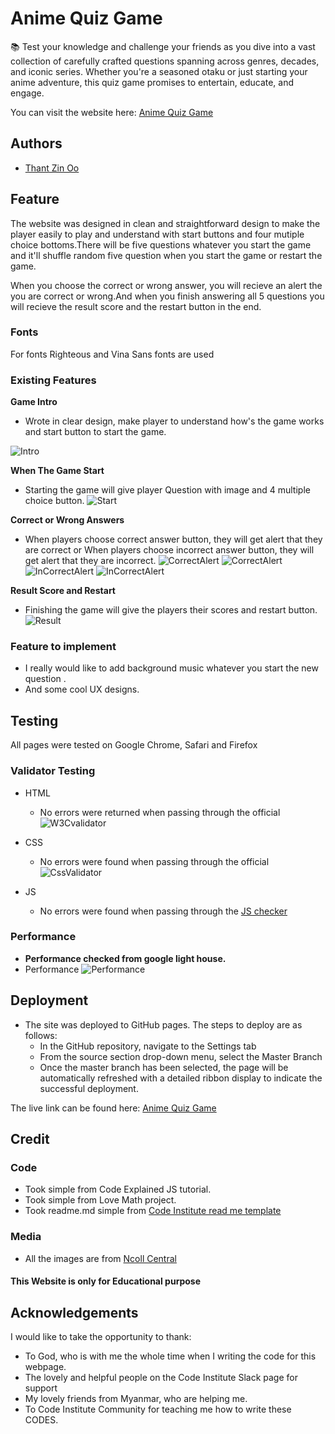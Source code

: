 # Anime Quiz Game

📚 Test your knowledge and challenge your friends as you dive into a vast collection of carefully crafted questions spanning across genres, decades, and iconic series. Whether you're a seasoned otaku or just starting your anime adventure, this quiz game promises to entertain, educate, and engage.

You can visit the website here: [Anime Quiz Game](https://thomasthantzin.github.io/anime-quiz/)

## Authors

- [Thant Zin Oo](https://github.com/ThomasThantZin)

## Feature

The website was designed in clean and straightforward design to make the player easily to play and understand with start buttons and four mutiple choice bottoms.There will be five questions whatever you start the game and it'll shuffle random five question when you start the game or restart the game.

When you choose the correct or wrong answer, you will recieve an alert the you are correct or wrong.And when you finish answering all 5 questions you will recieve the result score and the restart button in the end.

### Fonts

For fonts Righteous and Vina Sans fonts are used

### Existing Features

 **Game Intro**
- Wrote in clear design, make player to understand how's the game works and start button to start the game.

![Intro](media/intro.png)

 **When The Game Start**
- Starting the game will give player Question with image and 4 multiple choice button.
![Start](media/start.png)

**Correct or Wrong Answers**
- When players choose correct answer button, they will get alert that they are correct or When players choose incorrect answer button, they will get alert that they are incorrect.
![CorrectAlert](media/correct-alert.png)
![CorrectAlert](media/correct.png)
![InCorrectAlert](media/incorrect-alert.png)
![InCorrectAlert](media/incorrect.png)

**Result Score and Restart**
- Finishing the game will give the players their scores and restart button.
![Result](media/result.png)
### Feature to implement

- I really would like to add background music whatever you start the new question .
- And some cool UX designs.


## Testing

All pages were tested on Google Chrome, Safari and Firefox

### Validator Testing

- HTML

  - No errors were returned when passing through the official 
  ![W3Cvalidator](media/html-validator.png)

- CSS

  - No errors were found when passing through the official
 ![CssValidator](media/css-validator.png)

- JS

  - No errors were found when passing through the [JS checker](https://jshint.com/)
  
### Performance

- **Performance checked from google light house.** 
-  Performance
  ![Performance](media/lighthouse.png)

## Deployment

- The site was deployed to GitHub pages. The steps to deploy are as follows:
  - In the GitHub repository, navigate to the Settings tab
  - From the source section drop-down menu, select the Master Branch
  - Once the master branch has been selected, the page will be automatically refreshed with a detailed ribbon display to indicate the successful deployment.

The live link can be found here: [Anime Quiz Game](https://thomasthantzin.github.io/anime-quiz/)

## Credit

### Code

- Took simple from Code Explained JS tutorial.
- Took simple from Love Math project.
- Took readme.md simple  from [Code Institute read me template](https://github.com/Code-Institute-Solutions/readme-template)

### Media

- All the images are from [Ncoll Central](https://art.ncoll-central.com/)

#### This Website is only for Educational purpose

## Acknowledgements

I would like to take the opportunity to thank:

- To God, who is with me the whole time when I writing the code for this webpage.
- The lovely and helpful people on the Code Institute Slack page for support
- My lovely friends from Myanmar, who are helping me.
- To Code Institute Community for teaching me how to write these CODES.
  